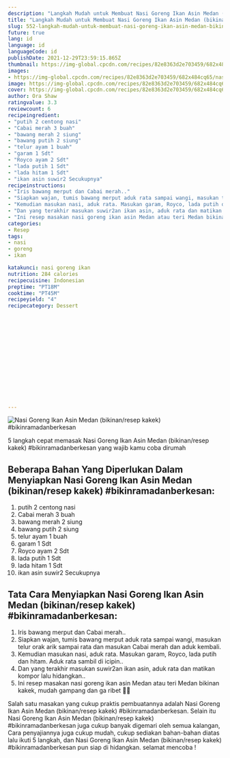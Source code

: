 ```yaml
---
description: "Langkah Mudah untuk Membuat Nasi Goreng Ikan Asin Medan (bikinan/resep kakek) #bikinramadanberkesan Anti Gagal"
title: "Langkah Mudah untuk Membuat Nasi Goreng Ikan Asin Medan (bikinan/resep kakek) #bikinramadanberkesan Anti Gagal"
slug: 552-langkah-mudah-untuk-membuat-nasi-goreng-ikan-asin-medan-bikinan-resep-kakek-bikinramadanberkesan-anti-gagal
future: true
lang: id
language: id
languageCode: id
publishDate: 2021-12-29T23:59:15.865Z 
thumbnail: https://img-global.cpcdn.com/recipes/82e8363d2e703459/682x484cq65/nasi-goreng-ikan-asin-medan-bikinanresep-kakek-bikinramadanberkesan-foto-resep-utama.webp
images:
- https://img-global.cpcdn.com/recipes/82e8363d2e703459/682x484cq65/nasi-goreng-ikan-asin-medan-bikinanresep-kakek-bikinramadanberkesan-foto-resep-utama.webp
image: https://img-global.cpcdn.com/recipes/82e8363d2e703459/682x484cq65/nasi-goreng-ikan-asin-medan-bikinanresep-kakek-bikinramadanberkesan-foto-resep-utama.webp
cover: https://img-global.cpcdn.com/recipes/82e8363d2e703459/682x484cq65/nasi-goreng-ikan-asin-medan-bikinanresep-kakek-bikinramadanberkesan-foto-resep-utama.webp
author: Ora Shaw
ratingvalue: 3.3
reviewcount: 6
recipeingredient:
- "putih 2 centong nasi"
- "Cabai merah 3 buah"
- "bawang merah 2 siung"
- "bawang putih 2 siung"
- "telur ayam 1 buah"
- "garam 1 Sdt"
- "Royco ayam 2 Sdt"
- "lada putih 1 Sdt"
- "lada hitam 1 Sdt"
- "ikan asin suwir2 Secukupnya"
recipeinstructions:
- "Iris bawang merput dan Cabai merah.."
- "Siapkan wajan, tumis bawang merput aduk rata sampai wangi, masukan telur orak arik sampai rata dan masukan Cabai merah dan aduk kembali."
- "Kemudian masukan nasi, aduk rata. Masukan garam, Royco, lada putih dan hitam. Aduk rata sambil di icipin.."
- "Dan yang terakhir masukan suwir2an ikan asin, aduk rata dan matikan kompor lalu hidangkan.."
- "Ini resep masakan nasi goreng ikan asin Medan atau teri Medan bikinan kakek, mudah gampang dan ga ribet 👏🏻"
categories:
- Resep
tags:
- nasi
- goreng
- ikan

katakunci: nasi goreng ikan 
nutrition: 284 calories
recipecuisine: Indonesian
preptime: "PT18M"
cooktime: "PT45M"
recipeyield: "4"
recipecategory: Dessert


     
    
    
    
    
    
    
    
    
    
    
      
    
---
```



![Nasi Goreng Ikan Asin Medan (bikinan/resep kakek) #bikinramadanberkesan](https://img-global.cpcdn.com/recipes/82e8363d2e703459/682x484cq65/nasi-goreng-ikan-asin-medan-bikinanresep-kakek-bikinramadanberkesan-foto-resep-utama.webp)

5 langkah cepat memasak  Nasi Goreng Ikan Asin Medan (bikinan/resep kakek) #bikinramadanberkesan yang wajib kamu coba dirumah

<!--inarticleads1-->

## Beberapa Bahan Yang Diperlukan Dalam Menyiapkan Nasi Goreng Ikan Asin Medan (bikinan/resep kakek) #bikinramadanberkesan:

1. putih 2 centong nasi
1. Cabai merah 3 buah
1. bawang merah 2 siung
1. bawang putih 2 siung
1. telur ayam 1 buah
1. garam 1 Sdt
1. Royco ayam 2 Sdt
1. lada putih 1 Sdt
1. lada hitam 1 Sdt
1. ikan asin suwir2 Secukupnya



<!--inarticleads2-->

## Tata Cara Menyiapkan Nasi Goreng Ikan Asin Medan (bikinan/resep kakek) #bikinramadanberkesan:

1. Iris bawang merput dan Cabai merah..
1. Siapkan wajan, tumis bawang merput aduk rata sampai wangi, masukan telur orak arik sampai rata dan masukan Cabai merah dan aduk kembali.
1. Kemudian masukan nasi, aduk rata. Masukan garam, Royco, lada putih dan hitam. Aduk rata sambil di icipin..
1. Dan yang terakhir masukan suwir2an ikan asin, aduk rata dan matikan kompor lalu hidangkan..
1. Ini resep masakan nasi goreng ikan asin Medan atau teri Medan bikinan kakek, mudah gampang dan ga ribet 👏🏻




Salah satu masakan yang cukup praktis pembuatannya adalah  Nasi Goreng Ikan Asin Medan (bikinan/resep kakek) #bikinramadanberkesan. Selain itu  Nasi Goreng Ikan Asin Medan (bikinan/resep kakek) #bikinramadanberkesan  juga cukup banyak digemari oleh semua kalangan, Cara penyajiannya juga cukup mudah, cukup sediakan bahan-bahan diatas lalu ikuti 5 langkah, dan  Nasi Goreng Ikan Asin Medan (bikinan/resep kakek) #bikinramadanberkesan  pun siap di hidangkan. selamat mencoba !
